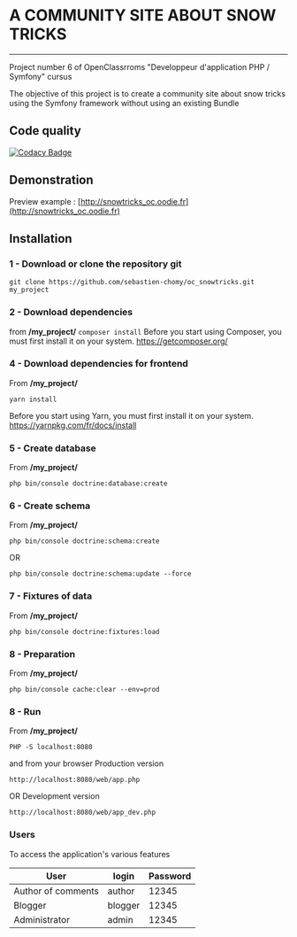# A COMMUNITY SITE ABOUT SNOW TRICKS

------------------------------------------------------------------------------
Project number 6 of OpenClassrroms "Developpeur d'application PHP / Symfony" cursus

The objective of this project is to create a community site about snow tricks using the Symfony framework without using an existing Bundle

## Code quality

[![Codacy Badge](https://api.codacy.com/project/badge/Grade/eba77799d7164300a2954d2d30b40eef)](https://www.codacy.com/app/sebastien.chomy/oc_snowtricks?utm_source=github.com&amp;utm_medium=referral&amp;utm_content=sebastien-chomy/oc_snowtricks&amp;utm_campaign=Badge_Grade)
## Demonstration

Preview example : [http://snowtricks_oc.oodie.fr](http://snowtricks_oc.oodie.fr)
## Installation

### 1 - Download or clone the repository git
``
git clone https://github.com/sebastien-chomy/oc_snowtricks.git my_project
`` 

### 2 - Download dependencies
from **/my_project/**
``
composer install
`` 
Before you start using Composer, you must first install it on your system.
https://getcomposer.org/

### 4 - Download dependencies for frontend
From **/my_project/**
```
yarn install
```
Before you start using Yarn, you must first install it on your system.
https://yarnpkg.com/fr/docs/install

### 5 - Create database
From **/my_project/**
```
php bin/console doctrine:database:create
```

### 6 - Create schema
From **/my_project/**
```
php bin/console doctrine:schema:create
```
OR
```
php bin/console doctrine:schema:update --force
```

### 7 - Fixtures of data
From **/my_project/**
```
php bin/console doctrine:fixtures:load
```

### 8 - Preparation
From **/my_project/**
```
php bin/console cache:clear --env=prod 
```

### 8 - Run
From **/my_project/**
```
PHP -S localhost:8080
```
and from your browser
Production version
```
http://localhost:8080/web/app.php
```
OR
Development version 
```
http://localhost:8080/web/app_dev.php
```

### Users
To access the application's various features

User | login | Password
---- | ----- | --------
Author of comments | author | 12345
Blogger | blogger | 12345
Administrator| admin | 12345

  
  


